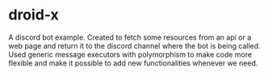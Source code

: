 # droid-x
A discord bot example. Created to fetch some resources from an api or a web page and return it to the discord channel where the bot is being called.
Used generic message executors with polymorphism to make code more flexible and make it possible to add new functionalities whenever we need.
